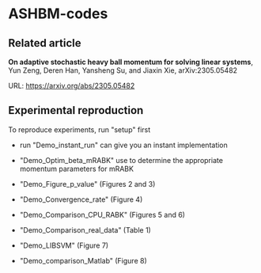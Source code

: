 # ASHBM-codes
## Related article

**On adaptive stochastic heavy ball momentum for solving linear systems**, Yun Zeng, Deren Han, Yansheng Su,  and Jiaxin Xie, arXiv:2305.05482

URL: https://arxiv.org/abs/2305.05482

## Experimental reproduction
To reproduce experiments, run "setup" first

   - run "Demo_instant_run" can give you an instant implementation

   - "Demo_Optim_beta_mRABK" use to determine the appropriate momentum parameters for mRABK

   - "Demo_Figure_p_value" (Figures 2 and 3)

   - "Demo_Convergence_rate" (Figure 4)

   - "Demo_Comparison_CPU_RABK" (Figures 5 and 6)

   - "Demo_Comparison_real_data" (Table 1)

   - "Demo_LIBSVM" (Figure 7)

   - "Demo_comparison_Matlab" (Figure 8)

